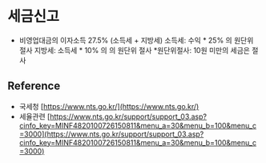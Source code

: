 # 세금신고
- 비영업대금의 이자소득 27.5% (소득세 + 지방세)
소득세: 수익 * 25% 의 원단위 절사 
지방세: 소득세 * 10% 의 의 원단위 절사
*원단위절사: 10원 미만의 세금은 절사

## Reference
- 국세청 [https://www.nts.go.kr/](https://www.nts.go.kr/)
- 세율관련 [https://www.nts.go.kr/support/support_03.asp?cinfo_key=MINF4820100726150811&menu_a=30&menu_b=100&menu_c=3000](https://www.nts.go.kr/support/support_03.asp?cinfo_key=MINF4820100726150811&menu_a=30&menu_b=100&menu_c=3000)